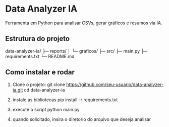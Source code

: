 # Data Analyzer IA

Ferramenta em Python para analisar CSVs, gerar gráficos e resumos via IA.

## Estrutura do projeto

data-analyzer-ia/
├─ reports/
│  └─ graficos/
├─ src/
├─ main.py
├─ requirements.txt
└─ README.md

## Como instalar e rodar

1. Clone o projeto:
git clone https://github.com/seu-usuario/data-analyzer-ia.git
cd data-analyzer-ia

2. instale as bibliotecas
pip install -r requirements.txt

3. execute o script
python main.py

4. quando solicitado, insira o diretorio do arquivo que deseja analisar

